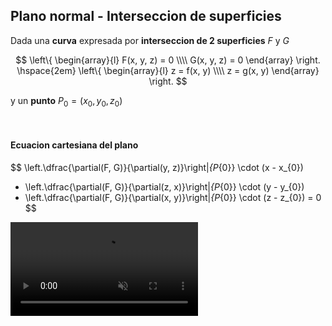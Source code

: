 ## Plano normal - Interseccion de superficies

Dada una **curva** expresada por **interseccion de 2 superficies** $F$ y $G$

$$
\left\{
    \begin{array}{l}  
        F(x, y, z) = 0
        \\\\
        G(x, y, z) = 0
    \end{array}
\right.
\hspace{2em}
\left\{
    \begin{array}{l}  
        z = f(x, y)
        \\\\
        z = g(x, y)
    \end{array}
\right.
$$

y un **punto** $P_{0} = (x_{0}, y_{0}, z_{0})$

<br>

#### Ecuacion cartesiana del plano

$$
\left.\dfrac{\partial(F, G)}{\partial(y, z)}\right|_{P_{0}} \cdot (x - x_{0}) 
+ \left.\dfrac{\partial(F, G)}{\partial(z, x)}\right|_{P_{0}} \cdot (y - y_{0}) 
+ \left.\dfrac{\partial(F, G)}{\partial(x, y)}\right|_{P_{0}} \cdot (z - z_{0}) = 0
$$


<video src="./plano-normal-curva-por-interseccion.mp4" loop muted autoplay controls></video>